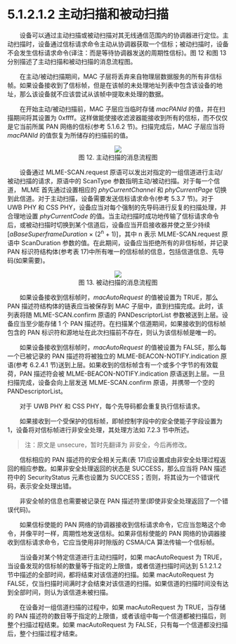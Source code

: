 # 5.1.2.1.2 主动扫描和被动扫描

　　设备可以通过主动扫描或被动扫描对其无线通信范围内的协调器进行定位。主动扫描时，设备通过信标请求命令主动从协调器获取一个信标；被动扫描时，设备不会发生信标请求命令(译注：而是等待协调器发送的周期性信标)。图 12 和图 13 分别描述了主动扫描和被动扫描的消息流程图。

　　在主动/被动扫描期间，MAC 子层将丢弃来自物理层数据服务的所有非信标帧。如果设备接收到了信标帧，但是在该帧的未处理地址列表中包含该设备的地址，那么该设备就不应该尝试从该帧中提取未处理的数据。

　　在开始主动/被动扫描前，MAC 子层应当临时存储 *macPANId* 的值，并在扫描期间将其设置为 0xffff。这样做能使接收滤波器能接收到所有的信标，而不仅仅是它当前所属 PAN 网络的信标(参考 5.1.6.2 节)。扫描完成后，MAC 子层应当将 *macPANId* 的值恢复为所储存的扫描前的值。

<center><img src="../../images/f12.png"/></center>

<center>图 12. 主动扫描的消息流程图</center>

　　设备通过 MLME-SCAN.request 原语可以发出对指定的一组信道进行主动/被动扫描的请求，原语中的 ScanType 参数指明主动/被动扫描。对于每一个信道， MLME 首先通过设置相应的 *phyCurrentChannel* 和 *phyCurrentPage* 切换到此信道。对于主动扫描，设备需要发送信标请求命令(参考 5.3.7 节)。对于 UWB PHY 和 CSS PHY，设备应当对每个强制的先导码进行反复的扫描处理，并合理地设置 *phyCurrentCode* 的值。当主动扫描时成功地传输了信标请求命令后，或被动扫描时切换到某个信道后，设备应当开启接收器并使之至少持续 [*aBaseSuperframeDuration* × (2<sup>n</sup> + 1)]，其中 n 表示 MLME-SCAN.request 原语中 ScanDuration 参数的值。在此期间，设备应当拒绝所有的非信标帧，并记录 PAN 标识符结构体(参考表 17)中所有唯一的信标帧的信息，包括信道信息、先导码(如果需要)。

<center><img src="../../images/f13.png"/></center>

<center>图 13. 被动扫描的消息流程图</center>

　　如果设备接收到信标帧时，*macAutoRequest* 的值被设置为 TRUE，那么 PAN 描述符结构体的链表应当被保存到 MAC 子层中，直到扫描完成。此时，该列表将随 MLME-SCAN.confirm 原语的 PANDescriptorList 参数被送到上层。设备应当至少能存储 1 个 PAN 描述符。在扫描某个信道期间，如果接收到的信标帧包含的 PAN 标识符和源地址在此次扫描前不存在，则认为该信标帧是唯一的。

　　如果设备接收到信标帧时，*macAutoRequest* 的值被设置为 FALSE，那么每一个已被记录的 PAN 描述符将被独立的 MLME-BEACON-NOTIFY.indication 原语(参考 6.2.4.1 节)送到上层。如果收到的信标帧含有一个或多个字节的有效载荷，PAN 描述符会被 MLME-BEACON-NOTIFY.indication 原语送到上层。一旦扫描完成，设备会向上层发送 MLME-SCAN.confirm 原语，并携带一个空的 PANDescriptorList。

　　对于 UWB PHY 和 CSS PHY，每个先导码都会重复执行信标请求。

　　如果接收到一个受保护的信标帧，即帧控制字段中的安全使能子字段设置为 1，设备将对信标帧进行非安全处理，其处理方法如 7.2.3 节中所述。

> 注：原文是 unsecure，暂时先翻译为 非安全，今后再修改。

　　信标相应的 PAN 描述符的安全相关元素(表 17)应设置成由非安全处理过程返回的相应参数。如果非安全处理返回的状态是 SUCCESS，那么应当将 PAN 描述符中的 SecurityStatus 元素也设置为 SUCCESS；否则，将其设为一个错误代码，表示安全处理出错。

　　非安全帧的信息也需要被记录在 PAN 描述符里(即使非安全处理返回了一个错误代码)。

　　如果信标使能的 PAN 网络的协调器接收到信标请求命令，它应当忽略这个命令，并像平时一样，周期性地发送信标。如果非信标使能的 PAN 网络的协调器接收到信标请求命令，它应当使用非时隙版的 CSMA/CA 算法传输一个信标帧。

　　当设备对某个特定信道进行主动扫描时，如果 macAutoRequest 为 TRUE，当设备发现的信标帧的数量等于指定的上限值，或者信道扫描时间达到 5.1.2.1.2 节中描述的全部时间，都将结束对该信道的扫描。如果 macAutoRequest 为 FALSE，仅当扫描时间满时才会结束对该信道的扫描。如果信道的扫描时间没有达到全部时间，则认为该信道未被扫描。

　　在设备对一组信道扫描的过程中，如果 macAutoRequest 为 TRUE，当存储的 PAN 描述符的数目等于指定的上限值，或者该组中每一个信道都被扫描后，则整个扫描过程结束。如果 macAutoRequest 为 FALSE，只有每一个信道都没扫描后，整个扫描过程才结束。
